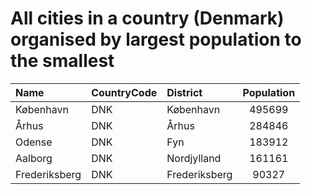 # All cities in a country (Denmark) organised by largest population to the smallest

| Name | CountryCode | District | Population |
| :--- | :--- | :--- | :---: |
|København|DNK|København|495699|
|Århus|DNK|Århus|284846|
|Odense|DNK|Fyn|183912|
|Aalborg|DNK|Nordjylland|161161|
|Frederiksberg|DNK|Frederiksberg|90327|
